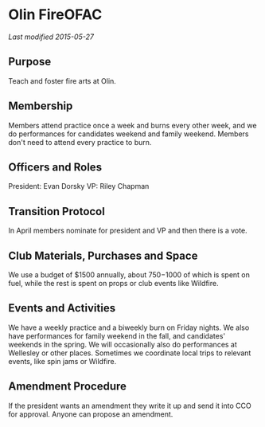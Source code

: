 # Olin FireOFAC
*Last modified 2015-05-27*

## Purpose

Teach and foster fire arts at Olin.

## Membership

Members attend practice once a week and burns every other week, and we do performances for candidates weekend and family weekend. Members don't need to attend every practice to burn.

## Officers and Roles

President: Evan Dorsky VP: Riley Chapman

## Transition Protocol

In April members nominate for president and VP and then there is a vote.

## Club Materials, Purchases and Space

We use a budget of $1500 annually, about $750-$1000 of which is spent on fuel, while the rest is spent on props or club events like Wildfire.

## Events and Activities

We have a weekly practice and a biweekly burn on Friday nights. We also have performances for family weekend in the fall, and candidates' weekends in the spring. We will occasionally also do performances at Wellesley or other places. Sometimes we coordinate local trips to relevant events, like spin jams or Wildfire.

## Amendment Procedure

If the president wants an amendment they write it up and send it into CCO for approval. Anyone can propose an amendment.
